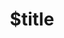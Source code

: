 ---
title: $title
second_title: Aspose.Font für .NET-API-Referenz
description: $description
type: docs
weight: $weight
url: /de/net/$ref/
---